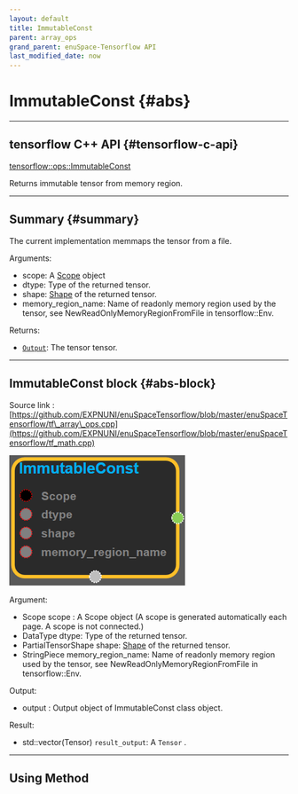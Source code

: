 ```yaml
--- 
layout: default 
title: ImmutableConst 
parent: array_ops 
grand_parent: enuSpace-Tensorflow API 
last_modified_date: now 
--- 
```


# ImmutableConst {#abs}

---

## tensorflow C++ API {#tensorflow-c-api}

[tensorflow::ops::ImmutableConst](https://www.tensorflow.org/api_docs/cc/class/tensorflow/ops/immutable-const.html)

Returns immutable tensor from memory region.

---

## Summary {#summary}

The current implementation memmaps the tensor from a file.

Arguments:

* scope: A [Scope](https://www.tensorflow.org/api_docs/cc/class/tensorflow/scope.html#classtensorflow_1_1_scope) object
* dtype: Type of the returned tensor.
* shape: [Shape](https://www.tensorflow.org/api_docs/cc/class/tensorflow/ops/shape.html#classtensorflow_1_1ops_1_1_shape) of the returned tensor.
* memory\_region\_name: Name of readonly memory region used by the tensor, see NewReadOnlyMemoryRegionFromFile in tensorflow::Env.

Returns:

* [`Output`](https://www.tensorflow.org/api_docs/cc/class/tensorflow/output.html#classtensorflow_1_1_output): The tensor tensor.

---

## ImmutableConst block {#abs-block}

Source link :[https://github.com/EXPNUNI/enuSpaceTensorflow/blob/master/enuSpaceTensorflow/tf\_array\_ops.cpp](https://github.com/EXPNUNI/enuSpaceTensorflow/blob/master/enuSpaceTensorflow/tf_math.cpp)

![](../assets/array_ops/Immutableconst1.png)

Argument:

* Scope scope : A Scope object \(A scope is generated automatically each page. A scope is not connected.\)
* DataType dtype: Type of the returned tensor.
* PartialTensorShape shape: [Shape](https://www.tensorflow.org/api_docs/cc/class/tensorflow/ops/shape.html#classtensorflow_1_1ops_1_1_shape) of the returned tensor.
* StringPiece memory\_region\_name: Name of readonly memory region used by the tensor, see NewReadOnlyMemoryRegionFromFile in tensorflow::Env.

Output:

* output : Output object of ImmutableConst class object.

Result:

* std::vector\(Tensor\) `result_output`: A `Tensor` .

---

## Using Method



